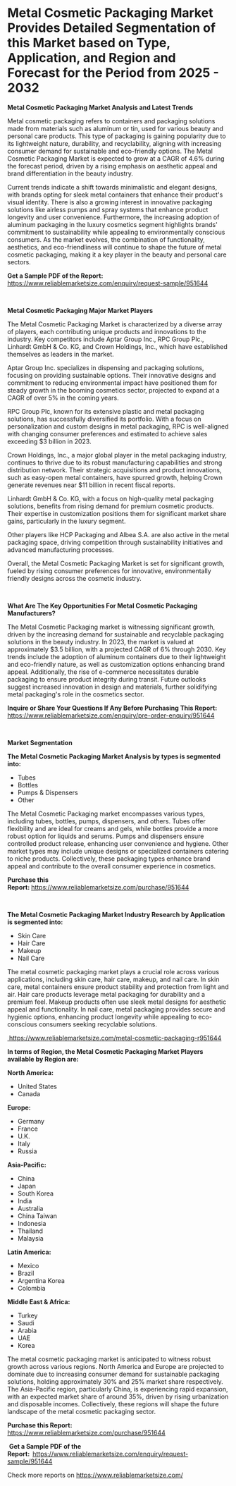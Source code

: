 <p><h1>Metal Cosmetic Packaging Market Provides Detailed Segmentation of this Market based on Type, Application, and Region and Forecast for the Period from 2025 - 2032</h1></p><p><strong>Metal Cosmetic Packaging Market Analysis and Latest Trends</strong></p>
<p><p>Metal cosmetic packaging refers to containers and packaging solutions made from materials such as aluminum or tin, used for various beauty and personal care products. This type of packaging is gaining popularity due to its lightweight nature, durability, and recyclability, aligning with increasing consumer demand for sustainable and eco-friendly options. The Metal Cosmetic Packaging Market is expected to grow at a CAGR of 4.6% during the forecast period, driven by a rising emphasis on aesthetic appeal and brand differentiation in the beauty industry.</p><p>Current trends indicate a shift towards minimalistic and elegant designs, with brands opting for sleek metal containers that enhance their product's visual identity. There is also a growing interest in innovative packaging solutions like airless pumps and spray systems that enhance product longevity and user convenience. Furthermore, the increasing adoption of aluminum packaging in the luxury cosmetics segment highlights brands' commitment to sustainability while appealing to environmentally conscious consumers. As the market evolves, the combination of functionality, aesthetics, and eco-friendliness will continue to shape the future of metal cosmetic packaging, making it a key player in the beauty and personal care sectors.</p></p>
<p><strong>Get a Sample PDF of the Report:&nbsp;</strong> <a href="https://www.reliablemarketsize.com/enquiry/request-sample/951644?utm_campaign=3053&utm_medium=2&utm_source=Github&utm_content=ia&utm_term=06032025&utm_id=metal-cosmetic-packaging">https://www.reliablemarketsize.com/enquiry/request-sample/951644</a></p>
<p>&nbsp;</p>
<p><strong>Metal Cosmetic Packaging Major Market Players</strong></p>
<p><p>The Metal Cosmetic Packaging Market is characterized by a diverse array of players, each contributing unique products and innovations to the industry. Key competitors include Aptar Group Inc., RPC Group Plc., Linhardt GmbH & Co. KG, and Crown Holdings, Inc., which have established themselves as leaders in the market.</p><p>Aptar Group Inc. specializes in dispensing and packaging solutions, focusing on providing sustainable options. Their innovative designs and commitment to reducing environmental impact have positioned them for steady growth in the booming cosmetics sector, projected to expand at a CAGR of over 5% in the coming years.</p><p>RPC Group Plc, known for its extensive plastic and metal packaging solutions, has successfully diversified its portfolio. With a focus on personalization and custom designs in metal packaging, RPC is well-aligned with changing consumer preferences and estimated to achieve sales exceeding $3 billion in 2023.</p><p>Crown Holdings, Inc., a major global player in the metal packaging industry, continues to thrive due to its robust manufacturing capabilities and strong distribution network. Their strategic acquisitions and product innovations, such as easy-open metal containers, have spurred growth, helping Crown generate revenues near $11 billion in recent fiscal reports.</p><p>Linhardt GmbH & Co. KG, with a focus on high-quality metal packaging solutions, benefits from rising demand for premium cosmetic products. Their expertise in customization positions them for significant market share gains, particularly in the luxury segment.</p><p>Other players like HCP Packaging and Albea S.A. are also active in the metal packaging space, driving competition through sustainability initiatives and advanced manufacturing processes.</p><p>Overall, the Metal Cosmetic Packaging Market is set for significant growth, fueled by rising consumer preferences for innovative, environmentally friendly designs across the cosmetic industry.</p></p>
<p>&nbsp;</p>
<p><strong>What Are The Key Opportunities For Metal Cosmetic Packaging Manufacturers?</strong></p>
<p><p>The Metal Cosmetic Packaging market is witnessing significant growth, driven by the increasing demand for sustainable and recyclable packaging solutions in the beauty industry. In 2023, the market is valued at approximately $3.5 billion, with a projected CAGR of 6% through 2030. Key trends include the adoption of aluminum containers due to their lightweight and eco-friendly nature, as well as customization options enhancing brand appeal. Additionally, the rise of e-commerce necessitates durable packaging to ensure product integrity during transit. Future outlooks suggest increased innovation in design and materials, further solidifying metal packaging's role in the cosmetics sector.</p></p>
<p><strong>Inquire or Share Your Questions If Any Before Purchasing This Report:</strong> <a href="https://www.reliablemarketsize.com/enquiry/pre-order-enquiry/951644?utm_campaign=3053&utm_medium=2&utm_source=Github&utm_content=ia&utm_term=06032025&utm_id=metal-cosmetic-packaging">https://www.reliablemarketsize.com/enquiry/pre-order-enquiry/951644</a></p>
<p>&nbsp;</p>
<p><strong>Market Segmentation</strong></p>
<p><strong>The Metal Cosmetic Packaging Market Analysis by types is segmented into:</strong></p>
<p><ul><li>Tubes</li><li>Bottles</li><li>Pumps & Dispensers</li><li>Other</li></ul></p>
<p><p>The Metal Cosmetic Packaging market encompasses various types, including tubes, bottles, pumps, dispensers, and others. Tubes offer flexibility and are ideal for creams and gels, while bottles provide a more robust option for liquids and serums. Pumps and dispensers ensure controlled product release, enhancing user convenience and hygiene. Other market types may include unique designs or specialized containers catering to niche products. Collectively, these packaging types enhance brand appeal and contribute to the overall consumer experience in cosmetics.</p></p>
<p><strong>Purchase this Report:&nbsp;</strong><a href="https://www.reliablemarketsize.com/purchase/951644?utm_campaign=3053&utm_medium=2&utm_source=Github&utm_content=ia&utm_term=06032025&utm_id=metal-cosmetic-packaging">https://www.reliablemarketsize.com/purchase/951644</a></p>
<p>&nbsp;</p>
<p><strong>The Metal Cosmetic Packaging Market Industry Research by Application is segmented into:</strong></p>
<p><ul><li>Skin Care</li><li>Hair Care</li><li>Makeup</li><li>Nail Care</li></ul></p>
<p><p>The metal cosmetic packaging market plays a crucial role across various applications, including skin care, hair care, makeup, and nail care. In skin care, metal containers ensure product stability and protection from light and air. Hair care products leverage metal packaging for durability and a premium feel. Makeup products often use sleek metal designs for aesthetic appeal and functionality. In nail care, metal packaging provides secure and hygienic options, enhancing product longevity while appealing to eco-conscious consumers seeking recyclable solutions.</p></p>
<p><a href="https://www.reliablemarketsize.com/metal-cosmetic-packaging-r951644?utm_campaign=3053&utm_medium=2&utm_source=Github&utm_content=ia&utm_term=06032025&utm_id=metal-cosmetic-packaging">&nbsp;https://www.reliablemarketsize.com/metal-cosmetic-packaging-r951644</a></p>
<p><strong>In terms of Region, the Metal Cosmetic Packaging Market Players available by Region are:</strong></p>
<p>
    <p> <strong> North America: </strong>
        <ul>
            <li>United States</li>
            <li>Canada</li>
        </ul>
        </p> 
    <p> <strong> Europe: </strong>
        <ul>
            <li>Germany</li>
            <li>France</li>
            <li>U.K.</li>
            <li>Italy</li>
            <li>Russia</li>
        </ul>
        </p> 
    <p> <strong> Asia-Pacific: </strong>
        <ul>
            <li>China</li>
            <li>Japan</li>
            <li>South Korea</li>
            <li>India</li>
            <li>Australia</li>
            <li>China Taiwan</li>
            <li>Indonesia</li>
            <li>Thailand</li>
            <li>Malaysia</li>
        </ul>
        </p> 
    <p> <strong> Latin America: </strong>
        <ul>
            <li>Mexico</li>
            <li>Brazil</li>
            <li>Argentina Korea</li>
            <li>Colombia</li>
        </ul>
        </p> 
    <p> <strong> Middle East & Africa: </strong>
        <ul>
            <li>Turkey</li>
            <li>Saudi</li>
            <li>Arabia</li>
            <li>UAE</li>
            <li>Korea</li>
        </ul>
    </p>
    </p>
<p><p>The metal cosmetic packaging market is anticipated to witness robust growth across various regions. North America and Europe are projected to dominate due to increasing consumer demand for sustainable packaging solutions, holding approximately 30% and 25% market share respectively. The Asia-Pacific region, particularly China, is experiencing rapid expansion, with an expected market share of around 35%, driven by rising urbanization and disposable incomes. Collectively, these regions will shape the future landscape of the metal cosmetic packaging sector.</p></p>
<p><strong>Purchase this Report: </strong><a href="https://www.reliablemarketsize.com/purchase/951644?utm_campaign=3053&utm_medium=2&utm_source=Github&utm_content=ia&utm_term=06032025&utm_id=metal-cosmetic-packaging">https://www.reliablemarketsize.com/purchase/951644</a></p>
<p>&nbsp;<strong>Get a Sample PDF of the Report:&nbsp;&nbsp;</strong><a href="https://www.reliablemarketsize.com/enquiry/request-sample/951644?utm_campaign=3053&utm_medium=2&utm_source=Github&utm_content=ia&utm_term=06032025&utm_id=metal-cosmetic-packaging">https://www.reliablemarketsize.com/enquiry/request-sample/951644</a></p>
<p><strong></strong></p>
<p>Check more reports on <a href="https://www.reliablemarketsize.com/?utm_campaign=3053&utm_medium=2&utm_source=Github&utm_content=ia&utm_term=06032025&utm_id=metal-cosmetic-packaging">https://www.reliablemarketsize.com/</a></p>